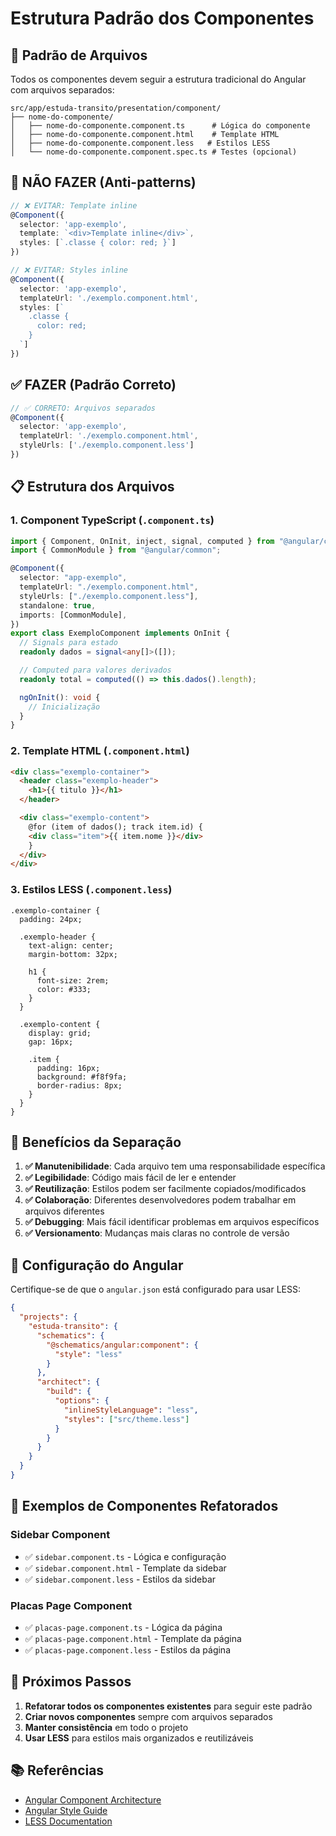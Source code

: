 # Estrutura Padrão dos Componentes

## 📁 **Padrão de Arquivos**

Todos os componentes devem seguir a estrutura tradicional do Angular com arquivos separados:

```
src/app/estuda-transito/presentation/component/
├── nome-do-componente/
│   ├── nome-do-componente.component.ts      # Lógica do componente
│   ├── nome-do-componente.component.html    # Template HTML
│   ├── nome-do-componente.component.less   # Estilos LESS
│   └── nome-do-componente.component.spec.ts # Testes (opcional)
```

## 🚫 **NÃO FAZER (Anti-patterns)**

```typescript
// ❌ EVITAR: Template inline
@Component({
  selector: 'app-exemplo',
  template: `<div>Template inline</div>`,
  styles: [`.classe { color: red; }`]
})

// ❌ EVITAR: Styles inline
@Component({
  selector: 'app-exemplo',
  templateUrl: './exemplo.component.html',
  styles: [`
    .classe {
      color: red;
    }
  `]
})
```

## ✅ **FAZER (Padrão Correto)**

```typescript
// ✅ CORRETO: Arquivos separados
@Component({
  selector: 'app-exemplo',
  templateUrl: './exemplo.component.html',
  styleUrls: ['./exemplo.component.less']
})
```

## 📋 **Estrutura dos Arquivos**

### 1. **Component TypeScript** (`.component.ts`)

```typescript
import { Component, OnInit, inject, signal, computed } from "@angular/core";
import { CommonModule } from "@angular/common";

@Component({
  selector: "app-exemplo",
  templateUrl: "./exemplo.component.html",
  styleUrls: ["./exemplo.component.less"],
  standalone: true,
  imports: [CommonModule],
})
export class ExemploComponent implements OnInit {
  // Signals para estado
  readonly dados = signal<any[]>([]);

  // Computed para valores derivados
  readonly total = computed(() => this.dados().length);

  ngOnInit(): void {
    // Inicialização
  }
}
```

### 2. **Template HTML** (`.component.html`)

```html
<div class="exemplo-container">
  <header class="exemplo-header">
    <h1>{{ titulo }}</h1>
  </header>

  <div class="exemplo-content">
    @for (item of dados(); track item.id) {
    <div class="item">{{ item.nome }}</div>
    }
  </div>
</div>
```

### 3. **Estilos LESS** (`.component.less`)

```less
.exemplo-container {
  padding: 24px;

  .exemplo-header {
    text-align: center;
    margin-bottom: 32px;

    h1 {
      font-size: 2rem;
      color: #333;
    }
  }

  .exemplo-content {
    display: grid;
    gap: 16px;

    .item {
      padding: 16px;
      background: #f8f9fa;
      border-radius: 8px;
    }
  }
}
```

## 🎯 **Benefícios da Separação**

1. **✅ Manutenibilidade**: Cada arquivo tem uma responsabilidade específica
2. **✅ Legibilidade**: Código mais fácil de ler e entender
3. **✅ Reutilização**: Estilos podem ser facilmente copiados/modificados
4. **✅ Colaboração**: Diferentes desenvolvedores podem trabalhar em arquivos diferentes
5. **✅ Debugging**: Mais fácil identificar problemas em arquivos específicos
6. **✅ Versionamento**: Mudanças mais claras no controle de versão

## 🔧 **Configuração do Angular**

Certifique-se de que o `angular.json` está configurado para usar LESS:

```json
{
  "projects": {
    "estuda-transito": {
      "schematics": {
        "@schematics/angular:component": {
          "style": "less"
        }
      },
      "architect": {
        "build": {
          "options": {
            "inlineStyleLanguage": "less",
            "styles": ["src/theme.less"]
          }
        }
      }
    }
  }
}
```

## 📝 **Exemplos de Componentes Refatorados**

### Sidebar Component

- ✅ `sidebar.component.ts` - Lógica e configuração
- ✅ `sidebar.component.html` - Template da sidebar
- ✅ `sidebar.component.less` - Estilos da sidebar

### Placas Page Component

- ✅ `placas-page.component.ts` - Lógica da página
- ✅ `placas-page.component.html` - Template da página
- ✅ `placas-page.component.less` - Estilos da página

## 🚀 **Próximos Passos**

1. **Refatorar todos os componentes existentes** para seguir este padrão
2. **Criar novos componentes** sempre com arquivos separados
3. **Manter consistência** em todo o projeto
4. **Usar LESS** para estilos mais organizados e reutilizáveis

## 📚 **Referências**

- [Angular Component Architecture](https://angular.io/guide/component-overview)
- [Angular Style Guide](https://angular.io/guide/styleguide)
- [LESS Documentation](https://lesscss.org/)

